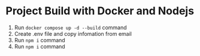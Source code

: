 # Project Build with Docker and Nodejs

1. Run `docker compose up -d --build` command
2. Create .env file and copy infomation from email
3. Run `npm i` command
4. Run `npm i` command
